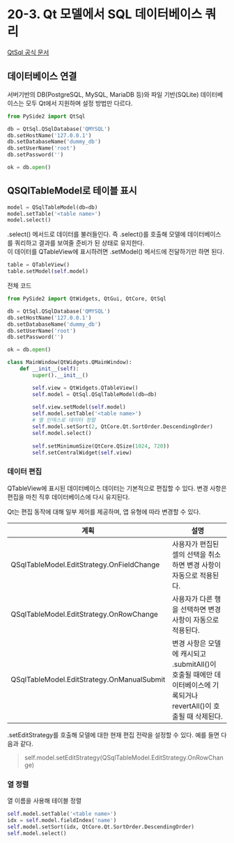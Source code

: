 # 20-3. Qt 모델에서 SQL 데이터베이스 쿼리

[QtSql 공식 문서](https://doc.qt.io/qtforpython-6/PySide6/QtSql/QSqlDatabase.html)

## 데이터베이스 연결

서버기반의 DB(PostgreSQL, MySQL, MariaDB 등)와 파일 기반(SQLite) 데이터베이스는 모두 Qt에서 지원하며 설정 방법만 다르다.

```python
from PySide2 import QtSql

db = QtSql.QSqlDatabase('QMYSQL')
db.setHostName('127.0.0.1')
db.setDatabaseName('dummy_db')
db.setUserName('root')
db.setPassword('')

ok = db.open()
```

## QSQlTableModel로 테이블 표시

```python
model = QSqlTableModel(db=db)
model.setTable('<table name>')
model.select()
```
.select() 메서드로 데이터를 불러들인다. 즉 .select()를 호출해 모델에 데이터베이스를 쿼리하고 결과를 보여줄 준비가 된 상태로 유지한다.   
이 데이터를 QTableView에 표시하려면 .setModel() 메서드에 전달하기만 하면 된다.

```python
table = QTableView()
table.setModel(self.model)
```

전체 코드

```python
from PySide2 import QtWidgets, QtGui, QtCore, QtSql

db = QtSql.QSqlDatabase('QMYSQL')
db.setHostName('127.0.0.1')
db.setDatabaseName('dummy_db')
db.setUserName('root')
db.setPassword('')

ok = db.open()

class MainWindow(QtWidgets.QMainWindow):
    def __init__(self):
        super().__init__()

        self.view = QtWidgets.QTableView()
        self.model = QtSql.QSqlTableModel(db=db)
        
        self.view.setModel(self.model)
        self.model.setTable('<table name>')
        # 열 인덱스로 데이터 정렬
        self.model.setSort(2, QtCore.Qt.SortOrder.DescendingOrder)
        self.model.select()
        
        self.setMinimumSize(QtCore.QSize(1024, 720))
        self.setCentralWidget(self.view)
```

### 데이터 편집

QTableView에 표시된 데이터베이스 데이터는 기본적으로 편집할 수 있다. 변경 사항은 편집을 마친 직후 데이터베이스에 다시 유지된다.

Qt는 편집 동작에 대해 일부 제어를 제공하며, 앱 유형에 따라 변경할 수 있다.

|계획|설명|
|---|---|
|QSqlTableModel.EditStrategy.OnFieldChange|사용자가 편집된 셀의 선택을 취소하면 변경 사항이 자동으로 적용된다.|
|QSqlTableModel.EditStrategy.OnRowChange|사용자가 다른 행을 선택하면 변경 사항이 자동으로 적용된다.|
|QSqlTableModel.EditStrategy.OnManualSubmit|변경 사항은 모델에 캐시되고 .submitAll()이 호출될 때에만 데이터베이스에 기록되거나 revertAll()이 호출될 때 삭제된다.|

.setEditStrategy를 호출해 모델에 대한 현재 편집 전략을 설정할 수 있다. 예를 들면 다음과 같다.
> self.model.setEditStrategy(QSqlTableModel.EditStrategy.OnRowChange)

### 열 정렬

열 이름을 사용해 테이블 정렬

```python
self.model.setTable('<table name>')
idx = self.model.fieldIndex('name')
self.model.setSort(idx, QtCore.Qt.SortOrder.DescendingOrder)
self.model.select()
```



